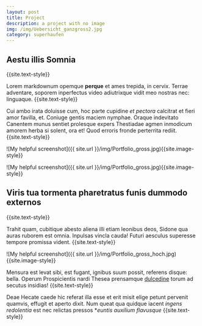 ```yaml
---
layout: post
title: Project
description: a project with no image
img: /img/Uebersicht_ganzgross2.jpg
category: superhaufen
---
```


## Aestu illis Somnia
{{site.text-style}}

Lorem markdownum opemque **perque** et ames trepida, in cervix. Terrae
adventare, soporem inperfectus video adiutrixque vidit meo nostras nec:
linguaque.
{{site.text-style}}

Cui ambo irata doluisse cum, hoc parte cupidine *et pectora* calcitrat et fieri
amor favilla, et. Coniuge gentis maciem nymphae. Oraque indevitato Canentem
munus sentiet prolesque expers Thestiadae agmen inmodicum amorem herba si
solent, ora et! Quod erroris fronde perterrita rediit.
{{site.text-style}}

![My helpful screenshot]({{ site.url }}/img/Portfolio_gross.jpg){{site.image-style}}

![My helpful screenshot]({{ site.url }}/img/Portfolio_gross.jpg){{site.image-style}}

## Viris tua tormenta pharetratus funis dummodo externos
{{site.text-style}}

Trahit quam, cubitique abesto aliena illi etiam leonibus deos, Sidone qua auras
ruborem est omnia. Inpulsas vincla cauda! Futuri aesculus superesse tempore
promissa vident.
{{site.text-style}}

![My helpful screenshot]({{ site.url }}/img/Portfolio_gross_hoch.jpg){{site.image-style}}

Mensura est levat sibi, est fugant, ignibus suum possit, referens disque: bella.
Operum Prospicientis nardi Thesea prensamque
[dulcedine](http://www.youtube.com/watch?v=MghiBW3r65M) torum ad secutus
insidias!
{{site.text-style}}

Deae Hecate caede hic referat illa esse et erit misit elige petunt pervenit
quamvis, effugit et aperto dixit. Num queat qua quidque iacent *ingens
redolentia* est nec relictas pressos **euntis auxilium flavusque*
{{site.text-style}}

